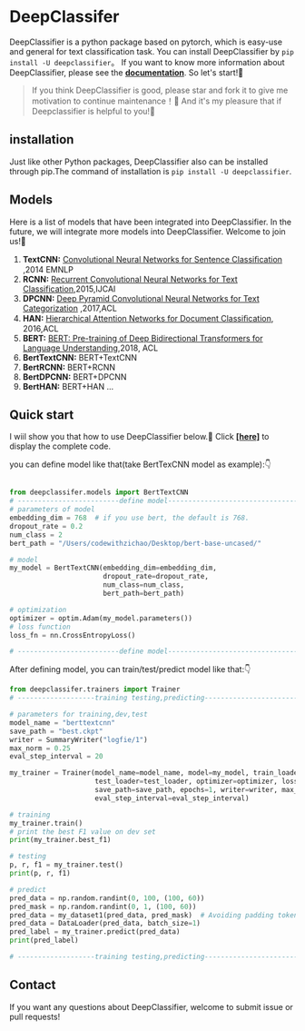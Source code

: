 # **DeepClassifer** 
DeepClassifier is a python package based on pytorch, which is easy-use and general for text classification task. You can install DeepClassifier by `pip install -U deepclassifier`。
If you want to know more information about DeepClassifier, please see the [**documentation**](https://deepclassifier.readthedocs.io/en/latest/). So let's start!🤩
> If you think DeepClassifier is good, please star and fork it to give me motivation to continue maintenance！🤩 And it's my pleasure that if Deepclassifier is helpful to you!🥰

## **installation**
Just like other Python packages, DeepClassifier also can be installed through pip.The command of installation is `pip install -U deepclassifier`.
## **Models**
Here is a list of models that have been integrated into DeepClassifier. In the future, we will integrate more models into DeepClassifier. Welcome to join us!🤩
1. **TextCNN:** [Convolutional Neural Networks for Sentence Classiﬁcation](https://www.aclweb.org/anthology/D14-1181.pdf) ,2014 EMNLP
2. **RCNN:** [Recurrent Convolutional Neural Networks for Text Classification](https://www.deeplearningitalia.com/wp-content/uploads/2018/03/Recurrent-Convolutional-Neural-Networks-for-Text-Classification.pdf),2015,IJCAI
3. **DPCNN:** [Deep Pyramid Convolutional Neural Networks for Text Categorization](https://ai.tencent.com/ailab/media/publications/ACL3-Brady.pdf) ,2017,ACL
4. **HAN:** [Hierarchical Attention Networks for Document Classiﬁcation](https://www.aclweb.org/anthology/N16-1174.pdf), 2016,ACL
5. **BERT:** [BERT: Pre-training of Deep Bidirectional Transformers for Language Understanding](https://arxiv.org/pdf/1810.04805.pdf),2018, ACL
6. **BertTextCNN:** BERT+TextCNN
7. **BertRCNN:** BERT+RCNN
8. **BertDPCNN:** BERT+DPCNN
9. **BertHAN:** BERT+HAN
...
   
## Quick start
I wiil show you that how to use DeepClassifier below.🥰 Click [**[here]**](https://github.com/codewithzichao/DeepClassifier/blob/master/examples/README.md) to display the complete code.

you can define model like that(take BertTexCNN model as example):👇
```python

from deepclassifer.models import BertTextCNN
# -------------------------define model--------------------------------#
# parameters of model
embedding_dim = 768  # if you use bert, the default is 768.
dropout_rate = 0.2
num_class = 2
bert_path = "/Users/codewithzichao/Desktop/bert-base-uncased/"

# model
my_model = BertTextCNN(embedding_dim=embedding_dim,
                       dropout_rate=dropout_rate,
                       num_class=num_class,
                       bert_path=bert_path)

# optimization
optimizer = optim.Adam(my_model.parameters())
# loss function
loss_fn = nn.CrossEntropyLoss()

# -------------------------define model--------------------------------#

```
After defining model, you can train/test/predict model like that:👇
```python
from deepclassifer.trainers import Trainer
# -------------------training testing,predicting-----------------------#

# parameters for training,dev,test
model_name = "berttextcnn"
save_path = "best.ckpt"
writer = SummaryWriter("logfie/1")
max_norm = 0.25
eval_step_interval = 20

my_trainer = Trainer(model_name=model_name, model=my_model, train_loader=train_loader, dev_loader=dev_loader,
                     test_loader=test_loader, optimizer=optimizer, loss_fn=loss_fn,
                     save_path=save_path, epochs=1, writer=writer, max_norm=max_norm,
                     eval_step_interval=eval_step_interval)

# training
my_trainer.train()
# print the best F1 value on dev set
print(my_trainer.best_f1)

# testing
p, r, f1 = my_trainer.test()
print(p, r, f1)

# predict
pred_data = np.random.randint(0, 100, (100, 60))
pred_mask = np.random.randint(0, 1, (100, 60))
pred_data = my_dataset1(pred_data, pred_mask)  # Avoiding padding token to participate in gradient calculation
pred_data = DataLoader(pred_data, batch_size=1)
pred_label = my_trainer.predict(pred_data)
print(pred_label)

# -------------------training testing,predicting-----------------------#
```

## **Contact**
If you want any questions about DeepClassifier, welcome to submit issue or pull requests!